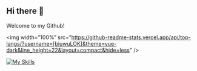 ## Hi there 👋

<!--
**biuwuLOK/biuwuLOK** is a ✨ _special_ ✨ repository because its `README.md` (this file) appears on your GitHub profile.

Here are some ideas to get you started:

- 🔭 I’m currently working on ...
- 🌱 I’m currently learning ...
- 👯 I’m looking to collaborate on ...
- 🤔 I’m looking for help with ...
- 💬 Ask me about ...
- 📫 How to reach me: ...
- 😄 Pronouns: ...
- ⚡ Fun fact: ...
-->

Welcome to my Github!

<img width=”100%” src=”https://github-readme-stats.vercel.app/api/top-langs/?username=[biuwuLOK]&theme=vue-dark&line_height=22&layout=compact&hide=less" />

[![My Skills](https://skillicons.dev/icons?i=js,html,css,wasm)](https://skillicons.dev)
